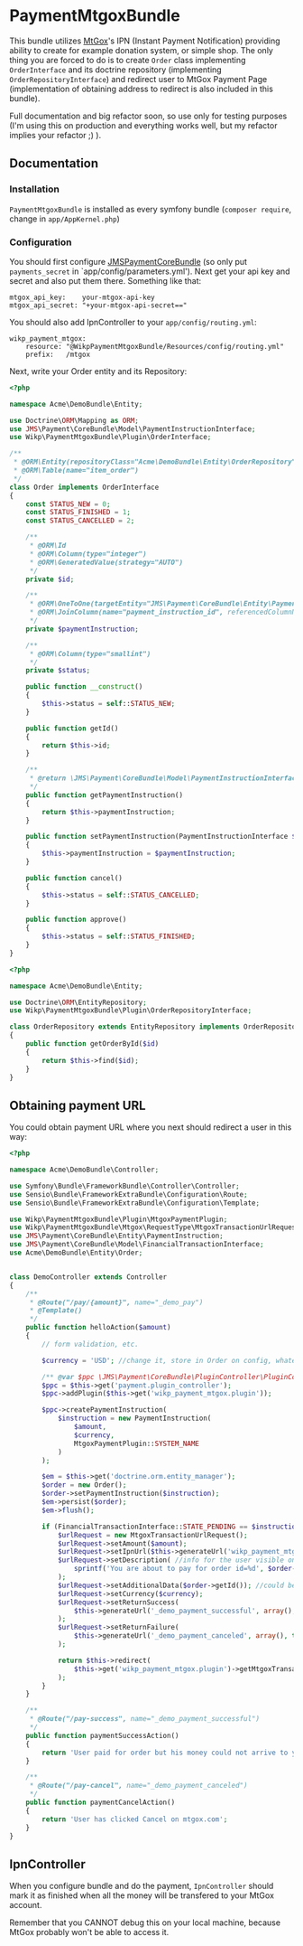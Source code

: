 # PaymentMtgoxBundle

This bundle utilizes [MtGox][mtgox]'s IPN (Instant Payment Notification)
providing ability to create for example donation system, or simple shop.
The only thing you are forced to do is to create `Order` class
implementing `OrderInterface` and its doctrine repository (implementing
`OrderRepositoryInterface`) and redirect user to MtGox Payment Page
(implementation of obtaining address to redirect is also included in
this bundle).

Full documentation and big refactor soon, so use only for testing
purposes (I'm using this on production and everything works well, but my
refactor implies your refactor ;) ).

[mtgox]: https://mtgox.com/

## Documentation

### Installation

`PaymentMtgoxBundle` is installed as every symfony bundle (`composer require`, change in `app/AppKernel.php`)

### Configuration

You should first configure [JMSPaymentCoreBundle][jms] (so only put `payments_secret` in `app/config/parameters.yml').
Next get your api key and secret and also put them there. Something like that:

    mtgox_api_key:    your-mtgox-api-key
    mtgox_api_secret: "+your-mtgox-api-secret=="

You should also add IpnController to your `app/config/routing.yml`:

    wikp_payment_mtgox:
        resource: "@WikpPaymentMtgoxBundle/Resources/config/routing.yml"
        prefix:   /mtgox

Next, write your Order entity and its Repository:

```php
<?php

namespace Acme\DemoBundle\Entity;

use Doctrine\ORM\Mapping as ORM;
use JMS\Payment\CoreBundle\Model\PaymentInstructionInterface;
use Wikp\PaymentMtgoxBundle\Plugin\OrderInterface;

/**
 * @ORM\Entity(repositoryClass="Acme\DemoBundle\Entity\OrderRepository")
 * @ORM\Table(name="item_order")
 */
class Order implements OrderInterface
{
    const STATUS_NEW = 0;
    const STATUS_FINISHED = 1;
    const STATUS_CANCELLED = 2;

    /**
     * @ORM\Id
     * @ORM\Column(type="integer")
     * @ORM\GeneratedValue(strategy="AUTO")
     */
    private $id;

    /**
     * @ORM\OneToOne(targetEntity="JMS\Payment\CoreBundle\Entity\PaymentInstruction")
     * @ORM\JoinColumn(name="payment_instruction_id", referencedColumnName="id")
     */
    private $paymentInstruction;

    /**
     * @ORM\Column(type="smallint")
     */
    private $status;

    public function __construct()
    {
        $this->status = self::STATUS_NEW;
    }

    public function getId()
    {
        return $this->id;
    }

    /**
     * @return \JMS\Payment\CoreBundle\Model\PaymentInstructionInterface
     */
    public function getPaymentInstruction()
    {
        return $this->paymentInstruction;
    }

    public function setPaymentInstruction(PaymentInstructionInterface $paymentInstruction)
    {
        $this->paymentInstruction = $paymentInstruction;
    }

    public function cancel()
    {
        $this->status = self::STATUS_CANCELLED;
    }

    public function approve()
    {
        $this->status = self::STATUS_FINISHED;
    }
}
```

```php
<?php

namespace Acme\DemoBundle\Entity;

use Doctrine\ORM\EntityRepository;
use Wikp\PaymentMtgoxBundle\Plugin\OrderRepositoryInterface;

class OrderRepository extends EntityRepository implements OrderRepositoryInterface
{
    public function getOrderById($id)
    {
        return $this->find($id);
    }
}
```

[jms]: https://github.com/schmittjoh/JMSPaymentCoreBundle

## Obtaining payment URL

You could obtain payment URL where you next should redirect a user in this way:

```php
<?php

namespace Acme\DemoBundle\Controller;

use Symfony\Bundle\FrameworkBundle\Controller\Controller;
use Sensio\Bundle\FrameworkExtraBundle\Configuration\Route;
use Sensio\Bundle\FrameworkExtraBundle\Configuration\Template;

use Wikp\PaymentMtgoxBundle\Plugin\MtgoxPaymentPlugin;
use Wikp\PaymentMtgoxBundle\Mtgox\RequestType\MtgoxTransactionUrlRequest;
use JMS\Payment\CoreBundle\Entity\PaymentInstruction;
use JMS\Payment\CoreBundle\Model\FinancialTransactionInterface;
use Acme\DemoBundle\Entity\Order;


class DemoController extends Controller
{
    /**
     * @Route("/pay/{amount}", name="_demo_pay")
     * @Template()
     */
    public function helloAction($amount)
    {
        // form validation, etc.

        $currency = 'USD'; //change it, store in Order on config, whatever

        /** @var $ppc \JMS\Payment\CoreBundle\PluginController\PluginController */
        $ppc = $this->get('payment.plugin_controller');
        $ppc->addPlugin($this->get('wikp_payment_mtgox.plugin'));

        $ppc->createPaymentInstruction(
            $instruction = new PaymentInstruction(
                $amount,
                $currency,
                MtgoxPaymentPlugin::SYSTEM_NAME
            )
        );

        $em = $this->get('doctrine.orm.entity_manager');
        $order = new Order();
        $order->setPaymentInstruction($instruction);
        $em->persist($order);
        $em->flush();

        if (FinancialTransactionInterface::STATE_PENDING == $instruction->getState()) {
            $urlRequest = new MtgoxTransactionUrlRequest();
            $urlRequest->setAmount($amount);
            $urlRequest->setIpnUrl($this->generateUrl('wikp_payment_mtgox_ipn', array(), true));
            $urlRequest->setDescription( //info for the user visible on the payment page
                sprintf('You are about to pay for order id=%d', $order->getId())
            );
            $urlRequest->setAdditionalData($order->getId()); //could be useful for debugging
            $urlRequest->setCurrency($currency);
            $urlRequest->setReturnSuccess(
                $this->generateUrl('_demo_payment_successful', array(), true)
            );
            $urlRequest->setReturnFailure(
                $this->generateUrl('_demo_payment_canceled', array(), true)
            );

            return $this->redirect(
                $this->get('wikp_payment_mtgox.plugin')->getMtgoxTransactionUrl($urlRequest)
            );
        }
    }

    /**
     * @Route("/pay-success", name="_demo_payment_successful")
     */
    public function paymentSuccessAction()
    {
        return 'User paid for order but his money could not arrive to your wallet already';
    }

    /**
     * @Route("/pay-cancel", name="_demo_payment_canceled")
     */
    public function paymentCancelAction()
    {
        return 'User has clicked Cancel on mtgox.com';
    }
}
```

## IpnController

When you configure bundle and do the payment, `IpnController` should mark it as finished when all the money will be
transfered to your MtGox account.

Remember that you CANNOT debug this on your local machine, because MtGox probably won't be able to access it.
